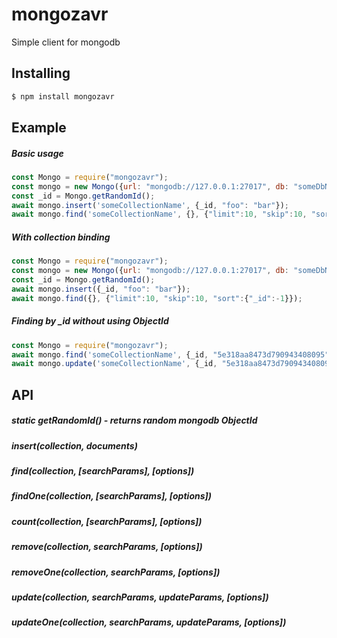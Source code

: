 # mongozavr
Simple client for mongodb
## Installing

```bash
$ npm install mongozavr
```

## Example
##### Basic usage
```js
const Mongo = require("mongozavr");
const mongo = new Mongo({url: "mongodb://127.0.0.1:27017", db: "someDbName"});
const _id = Mongo.getRandomId();
await mongo.insert('someCollectionName', {_id, "foo": "bar"});
await mongo.find('someCollectionName', {}, {"limit":10, "skip":10, "sort":{"_id":-1}});
```
##### With collection binding
```js
const Mongo = require("mongozavr");
const mongo = new Mongo({url: "mongodb://127.0.0.1:27017", db: "someDbName", collections: "someCollectionName"});
const _id = Mongo.getRandomId();
await mongo.insert({_id, "foo": "bar"});
await mongo.find({}, {"limit":10, "skip":10, "sort":{"_id":-1}});
```
##### Finding by _id without using ObjectId
```js
const Mongo = require("mongozavr");
await mongo.find('someCollectionName', {_id, "5e318aa8473d790943408095"});
await mongo.update('someCollectionName', {_id, "5e318aa8473d790943408095"}, {"foo": "bar"});
```

## API

##### static getRandomId() - returns random mongodb ObjectId
##### insert(collection, documents)
##### find(collection, [searchParams], [options])
##### findOne(collection, [searchParams], [options])
##### count(collection, [searchParams], [options])
##### remove(collection, searchParams, [options])
##### removeOne(collection, searchParams, [options])
##### update(collection, searchParams, updateParams, [options])
##### updateOne(collection, searchParams, updateParams, [options])

